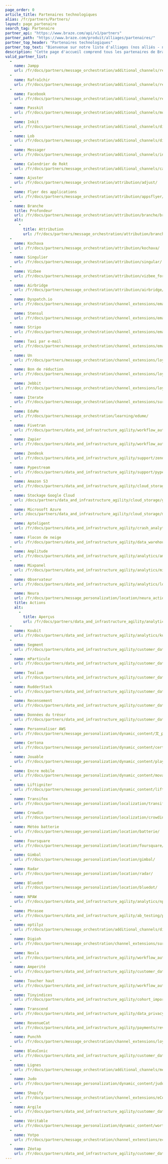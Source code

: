 ```yaml
---
page_order: 0
article_title: Partenaires technologiques
alias: /fr/partners/Partners/
layout: page_partenaire
search_tag: Partenaire
partner_api: "https://www.braze.com/api/v1/partners"
partner_path: "https://www.braze.com/produit/alliages/partenaires/"
partner_top_header: "Partenaires technologiques"
partner_top_text: "Bienvenue sur notre liste d'alliages (nos alliés - nos meilleurs bourgeons - nos partenaires)! Utilisez-le pour explorer la documentation technique qui aidera à implémenter des partenaires technologiques dans votre Braze SDK. <br> <br>  Si vous cherchez des informations pour rejoindre nos Marqueflammes, une communauté de déménageurs et de shakers utilisant Braze pour moderniser l'expérience de leurs clients et le marketing, consultez notre page d'information <a href='https://brazefirebrands.splashthat.com/'>ici</a>."
description: "Cette page d'accueil comprend tous les partenaires de Braze. Utilisez-le pour explorer la documentation technique qui aidera à implanter des partenaires technologiques dans votre SDK de freinage."
valid_partner_list:
  - 
    name: Jampp
    url: /fr/docs/partners/message_orchestration/additional_channels/retargeting/jampp/
  - 
    name: Rafraîchir
    url: /fr/docs/partners/message_orchestration/additional_channels/retargeting/remerge/
  - 
    name: Facebook
    url: /fr/docs/partners/message_orchestration/additional_channels/retargeting/facebook/
  - 
    name: Passkit
    url: /fr/docs/partners/message_orchestration/additional_channels/mobile_wallet/passkit/
  - 
    name: Inkit
    url: /fr/docs/partners/message_orchestration/additional_channels/direct_mail/inkit/
  - 
    name: Lob
    url: /fr/docs/partners/message_orchestration/additional_channels/direct_mail/lob/
  - 
    name: Messager
    url: /fr/docs/partners/message_orchestration/additional_channels/instant_chat/messenger/
  - 
    name: Calendrier de Rokt
    url: /fr/docs/partners/message_orchestration/additional_channels/calendar/rokt_calendar/
  - 
    name: Ajuster
    url: /fr/docs/partners/message_orchestration/attribution/adjust/
  - 
    name: Flyer des applications
    url: /fr/docs/partners/message_orchestration/attribution/appsflyer/
  - 
    name: Branche
    title: Profondeur
    url: /fr/docs/partners/message_orchestration/attribution/branche/branche_pour_deeplinking/
    alt:
      - 
        title: Attribution
        url: /fr/docs/partners/message_orchestration/attribution/branche/branche_pour_attribution/
  - 
    name: Kochava
    url: /fr/docs/partners/message_orchestration/attribution/kochava/
  - 
    name: Singulier
    url: /fr/docs/partners/message_orchestration/attribution/singular/
  - 
    name: Vizbee
    url: /fr/docs/partners/message_orchestration/attribution/vizbee_for_tv_deeplinking/
  - 
    name: Airbridge
    url: /fr/docs/partners/message_orchestration/attribution/airbridge/
  - 
    name: Dyspatch.io
    url: /fr/docs/partners/message_orchestration/channel_extensions/email_templates/dyspatch/
  - 
    name: Stensul
    url: /fr/docs/partners/message_orchestration/channel_extensions/email_templates/stensul/
  - 
    name: Stripo
    url: /fr/docs/partners/message_orchestration/channel_extensions/email_templates/stripo/
  - 
    name: Taxi par e-mail
    url: /fr/docs/partners/message_orchestration/channel_extensions/email_templates/taxi_for_email/
  - 
    name: Un
    url: /fr/docs/partners/message_orchestration/channel_extensions/loyalty/talonone/
  - 
    name: Bon de réduction
    url: /fr/docs/partners/message_orchestration/channel_extensions/loyalty/voucherify/
  - 
    name: Jebbit
    url: /fr/docs/partners/message_orchestration/channel_extensions/loyalty/jebbit/
  - 
    name: Iterate
    url: /fr/docs/partners/message_orchestration/channel_extensions/surveys/iterate/
  - 
    name: EduMe
    url: /fr/docs/partners/message_orchestration/learning/edume/
  - 
    name: Fivetran
    url: /fr/docs/partners/data_and_infrastructure_agility/workflow_automation/fivetran/
  - 
    name: Zapier
    url: /fr/docs/partners/data_and_infrastructure_agility/workflow_automation/zapier/
  - 
    name: Zendesk
    url: /fr/docs/partners/data_and_infrastructure_agility/support/zendesk/
  - 
    name: Pypestream
    url: /fr/docs/partners/data_and_infrastructure_agility/support/pypestream/
  - 
    name: Amazon S3
    url: /fr/docs/partners/data_and_infrastructure_agility/cloud_storage/文_s3/
  - 
    name: Stockage Google Cloud
    url: /docs/partners/data_and_infrastructure_agility/cloud_storage/google_cloud_storage_for_currents/
  - 
    name: Microsoft Azure
    url: /docs/partners/data_and_infrastructure_agility/cloud_storage/microsoft_azure_blob_storage_for_currents/
  - 
    name: Apteligent
    url: /fr/docs/partners/data_and_infrastructure_agility/crash_analytics/apteligent/
  - 
    name: Flocon de neige
    url: /fr/docs/partners/data_and_infrastructure_agility/data_warehouses/snowflake/
  - 
    name: Amplitude
    url: /fr/docs/partners/data_and_infrastructure_agility/analytics/amplitude_for_currents/
  - 
    name: Mixpanel
    url: /fr/docs/partners/data_and_infrastructure_agility/analytics/mixpanel_for_currents/
  - 
    name: Observateur
    url: /fr/docs/partners/data_and_infrastructure_agility/analytics/looker/
  - 
    name: Neura
    url: /fr/docs/partners/message_personalization/location/neura_actions/
    title: Actions
    alt:
      - 
        title: Aperçus
        url: /fr/docs/partners/data_and_infrastructure_agility/analytics/neura_insights/
  - 
    name: Koubit
    url: /fr/docs/partners/data_and_infrastructure_agility/analytics/kubit/
  - 
    name: Segment
    url: /fr/docs/partners/data_and_infrastructure_agility/customer_data_platform/segment/
  - 
    name: mParticule
    url: /fr/docs/partners/data_and_infrastructure_agility/customer_data_platform/mParticle/mparticle_for_currents/
  - 
    name: Tealium
    url: /fr/docs/partners/data_and_infrastructure_agility/customer_data_platform/tealium/
  - 
    name: RudderStack
    url: /fr/docs/partners/data_and_infrastructure_agility/customer_data_platform/rudderstack/
  - 
    name: Recensement
    url: /fr/docs/partners/data_and_infrastructure_agility/customer_data_platform/census/
  - 
    name: Données du trésor
    url: /fr/docs/partners/data_and_infrastructure_agility/customer_data_platform/treasure_data/
  - 
    name: Personnaliser AWS
    url: /fr/docs/partners/message_personalization/dynamic_content/文_personalize/
  - 
    name: Certona
    url: /fr/docs/partners/message_personalization/dynamic_content/certona/
  - 
    name: Jouable
    url: /fr/docs/partners/message_personalization/dynamic_content/playable/
  - 
    name: Encre mobile
    url: /fr/docs/partners/message_personalization/dynamic_content/movable_ink/
  - 
    name: Liftigniter
    url: /fr/docs/partners/message_personalization/dynamic_content/liftigniter/
  - 
    name: Transifex
    url: /fr/docs/partners/message_personalization/localization/transifex/
  - 
    name: Crowdin
    url: /fr/docs/partners/message_personalization/localization/crowdin/
  - 
    name: Météo batterie
    url: /fr/docs/partners/message_personalization/location/batterie/
  - 
    name: Foursquare
    url: /fr/docs/partners/message_personalization/location/foursquare/
  - 
    name: Gimbal
    url: /fr/docs/partners/message_personalization/location/gimbal/
  - 
    name: Radar
    url: /fr/docs/partners/message_personalization/location/radar/
  - 
    name: Bluedot
    url: /fr/docs/partners/message_personalization/location/bluedot/
  - 
    name: NPAW
    url: /fr/docs/partners/data_and_infrastructure_agility/analytics/npaw/
  - 
    name: Phrasee
    url: /fr/docs/partners/data_and_infrastructure_agility/ab_testing/phrase/
  - 
    name: optilyz
    url: /fr/docs/partners/message_orchestration/additional_channels/direct_mail/optilyz/
  - 
    name: Digioh
    url: /fr/docs/partners/message_orchestration/channel_extensions/surveys/digioh/
  - 
    name: Nexla
    url: /fr/docs/partners/data_and_infrastructure_agility/workflow_automation/nexla/
  - 
    name: Amperité
    url: /fr/docs/partners/data_and_infrastructure_agility/customer_data_platform/amperity/
  - 
    name: Toucher haut
    url: /fr/docs/partners/data_and_infrastructure_agility/workflow_automation/hightouch/
  - 
    name: Tinyindices
    url: /fr/docs/partners/data_and_infrastructure_agility/cohort_import/tinyclues/
  - 
    name: Transcend
    url: /fr/docs/partners/data_and_infrastructure_agility/data_privacy/transcend/
  - 
    name: RevenueCat
    url: /fr/docs/partners/data_and_infrastructure_agility/payments/revenuecat/
  - 
    name: Punchh
    url: /fr/docs/partners/message_orchestration/channel_extensions/loyalty/punchh/
  - 
    name: BleuConic
    url: /fr/docs/partners/data_and_infrastructure_agility/customer_data_platform/blueconic/
  - 
    name: Lignes
    url: /fr/docs/partners/message_orchestration/additional_channels/messaging/line/
  - 
    name: Judo
    url: /fr/docs/partners/message_personalization/dynamic_content/judo/
  - 
    name: Shopify
    url: /fr/docs/partners/message_orchestration/channel_extensions/eCommerce/shopify/
  - 
    name: Argile
    url: /fr/docs/partners/data_and_infrastructure_agility/customer_data_platform/adobe/
  - 
    name: Véritable
    url: /fr/docs/partners/message_personalization/dynamic_content/worthy/
  - 
    name: Yotpo
    url: /fr/docs/partners/message_orchestration/channel_extenstions/ecommerce/yotpo/
  - 
    name: Zéotap
    url: /fr/docs/partners/data_and_infrastructure_agility/customer_data_platform/zeotap/
---
```


